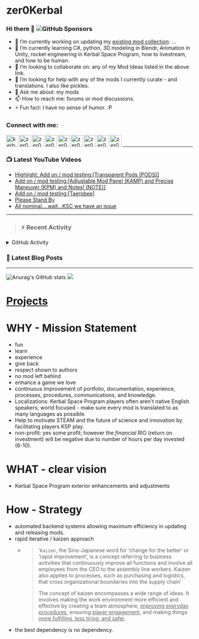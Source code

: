 # zer0Kerbal

### Hi there 👋 ![GitHub Sponsors](https://img.shields.io/github/sponsors/zer0Kerbal?color=purple&label=Github%20Sponsors&style=social)  
- 🔭 I’m currently working on updating my [existing mod collection](https://tinyurl.com/zer0KModTracker): ...
- 🌱 I’m currently learning C#, python, 3D modeling in Blendr, Animation in Unity, rocket engineering in Kerbal Space Program, how to livestream, and how to be human.
- 👯 I’m looking to collaborate on: any of my Mod Ideas listed in the above link.
- 🤔 I’m looking for help with any of the mods I currently curate - and translations. I also like pickles.
- 💬 Ask me about: my mods 
- 📫 How to reach me: forums or mod discussions.
- ⚡ Fun fact: I have no sense of humor. :P

### Connect with me:

<!--[<img align="left" alt="kerbalspaceprogram.com" width="32px" src="https://kerbalspaceprogram.com//favicon.ico" />][website]-->
[<img align="left" alt="kerbalspaceprogram.com" width="32px" src="https://cdn.icon-icons.com/icons2/1381/PNG/32/kerbalspaceprogram_93898.png" />][website]
[<img align="left" alt="zer0Kerbal | CurseForge" width="32px" src="https://cdn.jsdelivr.net/npm/simple-icons@v3/icons/curseforge.svg" />][curseforge]
[<img align="left" alt="zer0Kerbal | Reddit" width="32px" src="https://cdn.icon-icons.com/icons2/1945/PNG/512/iconfinder-reddit-4661631_122483.png" />][reddit]
[<img align="left" alt="zer0Kerbal | Patreon" width="32px" src="https://cdn.icon-icons.com/icons2/2429/PNG/512/patreon_logo_icon_147253.png" />][patreon]
[<img align="left" alt="zer0Kerbal | YouTube" width="32px" src="https://cdn.icon-icons.com/icons2/836/PNG/512/Youtube_icon-icons.com_66802.png" />][youtube]
[<img align="left" alt="zer0Kerbal | Twitch" width="32px" src="https://cdn.icon-icons.com/icons2/2699/PNG/512/twitch_logo_icon_170383.png" />][twitch]
[<img align="left" alt="zer0Kerbal | PayPal" width="32px" src="https://cdn.icon-icons.com/icons2/2699/PNG/512/paypal_logo_icon_168055.png" />][paypal]
[<img align="left" alt="zer0Kerbal | Buy Me a Coffee" width="32px" src="https://www.buymeacoffee.com/assets/img/bmc-meta-new/new/favicon.ico" />][buymeacoffee]
<!-- [<img align="left" alt="zer0Kerbal | buy me a coffee" width="22px" src="https://cdn.jsdelivr.net/npm/simple-icons@v3/icons/buymeacoffee.svg" />][buymeacoffee] -->
[<img align="left" alt="zer0Kerbal | Twitter" width="32px" src="https://cdn.icon-icons.com/icons2/836/PNG/32/Twitter_icon-icons.com_66803.png" />][twitter]
<!-- [<img align="left" alt="zer0Kerbal | Twitter" width="22px" src="https://cdn.jsdelivr.net/npm/simple-icons@v3/icons/twitter.svg" />][twitter] -->
<br />

---

### 📺 Latest YouTube Videos

<!-- YOUTUBE:START -->
- [Highlight: Add on / mod testing:[Transparent Pods &lpar;PODS&rpar;]](https://www.youtube.com/watch?v=I2oJ13PjHtI)
- [Add on / mod testing:[Adjustable Mod Panel &lpar;KAMP&rpar; and Precise Maneuver &lpar;KPM&rpar; and Notes! &lpar;NOTE&rpar;]](https://www.youtube.com/watch?v=LQuuWlecPEc)
- [Add on / mod testing:[Taerobee]](https://www.youtube.com/watch?v=-c0VDbEmb40)
- [Please Stand By](https://www.youtube.com/watch?v=jkUy_I7vqc8)
- [All nominal....wait...KSC we have an issue](https://www.youtube.com/watch?v=RWdrVfEaQOU)
<!-- YOUTUBE:END -->

---

>### :zap: Recent Activity

<details>
  <summary>GitHub Activity</summary>
  
<!--START_SECTION:activity-->
1. ❌ Closed PR [#4](https://github.com/zer0Kerbal/SurfaceExperimentPackage/pull/4) in [zer0Kerbal/SurfaceExperimentPackage](https://github.com/zer0Kerbal/SurfaceExperimentPackage)
2. ❗️ Opened issue [#61](https://github.com/zer0Kerbal/NotSoSimpleConstruction/issues/61) in [zer0Kerbal/NotSoSimpleConstruction](https://github.com/zer0Kerbal/NotSoSimpleConstruction)
3. 🎉 Merged PR [#60](https://github.com/zer0Kerbal/NotSoSimpleConstruction/pull/60) in [zer0Kerbal/NotSoSimpleConstruction](https://github.com/zer0Kerbal/NotSoSimpleConstruction)
4. ❗️ Closed issue [#57](https://github.com/zer0Kerbal/NotSoSimpleConstruction/issues/57) in [zer0Kerbal/NotSoSimpleConstruction](https://github.com/zer0Kerbal/NotSoSimpleConstruction)
5. ❗️ Closed issue [#58](https://github.com/zer0Kerbal/NotSoSimpleConstruction/issues/58) in [zer0Kerbal/NotSoSimpleConstruction](https://github.com/zer0Kerbal/NotSoSimpleConstruction)
6. ❗️ Closed issue [#56](https://github.com/zer0Kerbal/NotSoSimpleConstruction/issues/56) in [zer0Kerbal/NotSoSimpleConstruction](https://github.com/zer0Kerbal/NotSoSimpleConstruction)
7. ❗️ Closed issue [#55](https://github.com/zer0Kerbal/NotSoSimpleConstruction/issues/55) in [zer0Kerbal/NotSoSimpleConstruction](https://github.com/zer0Kerbal/NotSoSimpleConstruction)
8. ❗️ Closed issue [#21](https://github.com/zer0Kerbal/NotSoSimpleConstruction/issues/21) in [zer0Kerbal/NotSoSimpleConstruction](https://github.com/zer0Kerbal/NotSoSimpleConstruction)
9. 💪 Opened PR [#60](https://github.com/zer0Kerbal/NotSoSimpleConstruction/pull/60) in [zer0Kerbal/NotSoSimpleConstruction](https://github.com/zer0Kerbal/NotSoSimpleConstruction)
10. 🎉 Merged PR [#54](https://github.com/zer0Kerbal/NotSoSimpleConstruction/pull/54) in [zer0Kerbal/NotSoSimpleConstruction](https://github.com/zer0Kerbal/NotSoSimpleConstruction)
<!--END_SECTION:activity-->

</details

---

### 📕 Latest Blog Posts

<!-- BLOG-POST-LIST:START -->
<!-- BLOG-POST-LIST:END -->

---

<!--- [![Anurag's GitHub stats](https://github-readme-stats.vercel.app/api?username=zer0Kerbal)](https://github.com/anuraghazra/github-readme-stats) -->
![Anurag's GitHub stats](https://github-readme-stats.vercel.app/api?username=zer0Kerbal&show_icons=true) <img src="https://github-readme-stats.vercel.app/api/top-langs/?username=zer0kerbal&layout=compact&hide_border=true&bg_color=bada55&langs_count=4">  

# [Projects](projects.md)
   
  
# WHY - Mission Statement

* fun
* learn
* experience
* give back
* respect shown to authors
* no mod left behind
* enhance a game we love
* continuous improvement of portfolio, documentation, experience, processes, procedures, communications, and knowledge.
* Localizations: Kerbal Space Program players often aren't native English speakers; world focused - make sure every mod is translated to as many languages as possible.
* Help to motivate STEAM and the future of science and innovation by facilitating players KSP play.
* non-profit: yes some profit; however the *financial* RIO (return on investment) will be negative due to number of hours per day invested (6-10).

# WHAT - clear vision

* Kerbal Space Program exterior enhancements and adjustments

# How - Strategy

* automated backend systems allowing maximum efficiency in updating and releasing mods.
* rapid iterative / kaizen approach
  * > ‘`Kaizen`, the Sino-Japanese word for ‘change for the better‘ or ‘rapid improvement’, is a concept referring to business activities that continuously improve all functions and involve all employees from the CEO to the assembly line workers. Kaizen also applies to processes, such as purchasing and logistics, that cross organizational boundaries into the supply chain’
    >
    > The concept of kaizen encompasses a wide range of ideas. It involves making the work environment more efficient and effective by creating a team atmosphere, <u>improving everyday procedures</u>, ensuring <u>player engagement</u>, and making things <u>more fulfilling, less tiring, and safer</u>.
- the best dependency is no dependency.

<!--
**zer0Kerbal/zer0Kerbal** is a ✨ _special_ ✨ repository because its `README.md` (this file) appears on your GitHub profile.
<img src="https://wakatime.com/share/@926db0f4-33a1-4545-8aa6-88d1f7186f67/18dd85d3-f64d-4bcc-a3c3-65302497efc0.svg" width=600 height=600> -->

[website]: https://forum.kerbalspaceprogram.com/index.php?/profile/190933-zer0kerbal/
[youtube]: https://www.youtube.com/channel/UCp9c8IaK4Gjgfj3O9QxrbDw
[twitter]: https://twitter.com/zer0Kerbal
[curseforge]: https://www.curseforge.com/members/zer0kerbal/projects
[twitch]: https://www.twitch.tv/zer0kerbal

[reddit]: https://www.reddit.com/user/zer0Kerbal
[patreon]: https://www.patreon.com/zer0Kerbal
[paypal]: https://www.paypal.com/donate?hosted_button_id=DC22YHMEJREKL
[buymeacoffee]: http://buymeacoffee.com/zer0Kerbal

